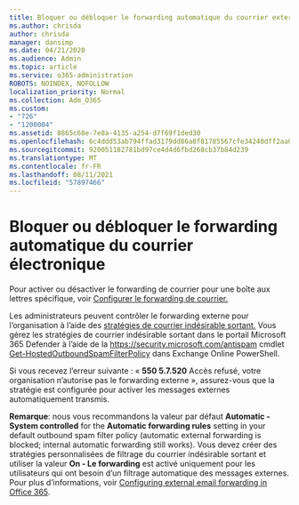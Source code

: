 ```yaml
---
title: Bloquer ou débloquer le forwarding automatique du courrier externe
ms.author: chrisda
author: chrisda
manager: dansimp
ms.date: 04/21/2020
ms.audience: Admin
ms.topic: article
ms.service: o365-administration
ROBOTS: NOINDEX, NOFOLLOW
localization_priority: Normal
ms.collection: Adm_O365
ms.custom:
- "726"
- "1200004"
ms.assetid: 8865c68e-7e8a-4135-a254-d7f69f1ded30
ms.openlocfilehash: 6c4ddd53ab794ffad3179dd86a8f81785567cfe34240dff2aa0a1df11094883d
ms.sourcegitcommit: 920051182781bd97ce4d4d6fbd268cb37b84d239
ms.translationtype: MT
ms.contentlocale: fr-FR
ms.lasthandoff: 08/11/2021
ms.locfileid: "57897466"
---
```

# <a name="block-or-unblock-eternal-automatic-email-forwarding"></a>Bloquer ou débloquer le forwarding automatique du courrier électronique

Pour activer ou désactiver le forwarding de courrier pour une boîte aux lettres spécifique, voir [Configurer le forwarding de courrier.](https://docs.microsoft.com/microsoft-365/admin/email/configure-email-forwarding)

Les administrateurs peuvent contrôler le forwarding externe pour l’organisation à l’aide des [stratégies de courrier indésirable sortant.](https://docs.microsoft.com/microsoft-365/security/office-365-security/configure-the-outbound-spam-policy) Vous gérez les stratégies de courrier indésirable sortant dans le portail Microsoft 365 Defender à l’aide de la <https://security.microsoft.com/antispam> cmdlet [Get-HostedOutboundSpamFilterPolicy](https://docs.microsoft.com/powershell/module/exchange/get-hostedoutboundspamfilterpolicy) dans Exchange Online PowerShell.

Si vous recevez l’erreur suivante : « **550 5.7.520** Accès refusé, votre organisation n’autorise pas le forwarding externe », assurez-vous que la stratégie est configurée pour activer les messages externes automatiquement transmis.

**Remarque**: nous vous recommandons la valeur par défaut **Automatic - System controlled** for the **Automatic forwarding rules** setting in your default outbound spam filter policy (automatic external forwarding is blocked; internal automatic forwarding still works). Vous devez créer des stratégies personnalisées de filtrage du courrier indésirable sortant et utiliser la valeur **On - Le forwarding** est activé uniquement pour les utilisateurs qui ont besoin d’un filtrage automatique des messages externes. Pour plus d’informations, voir [Configuring external email forwarding in Office 365](https://docs.microsoft.com/microsoft-365/security/office-365-security/external-email-forwarding).
